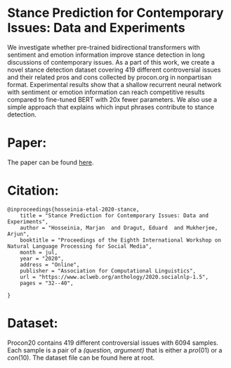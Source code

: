 # Stance Prediction for Contemporary Issues: Data and Experiments


We investigate whether pre-trained bidirectional transformers with sentiment and emotion information improve stance detection in long discussions of contemporary issues. As a part of this work, we create a novel stance detection dataset covering 419 different controversial issues and their related pros and cons collected by procon.org in nonpartisan format. Experimental results show that a shallow recurrent neural network with sentiment or emotion information can reach competitive results compared to fine-tuned BERT with 20x fewer parameters. We also use a simple approach that explains which input phrases contribute to stance detection.




# Paper:
The paper can be found [here](https://www.aclweb.org/anthology/2020.socialnlp-1.5/).

# Citation:
```
@inproceedings{hosseinia-etal-2020-stance,
    title = "Stance Prediction for Contemporary Issues: Data and Experiments",
    author = "Hosseinia, Marjan  and Dragut, Eduard  and Mukherjee, Arjun",
    booktitle = "Proceedings of the Eighth International Workshop on Natural Language Processing for Social Media",
    month = jul,
    year = "2020",
    address = "Online",
    publisher = "Association for Computational Linguistics",
    url = "https://www.aclweb.org/anthology/2020.socialnlp-1.5",
    pages = "32--40",
    
}
```

# Dataset:

Procon20 contains 419 different controversial issues with 6094 samples. Each sample is a pair of a *(question, argument)* that is either a *pro*(01) or a *con*(10). The dataset file can be found here at root. 

